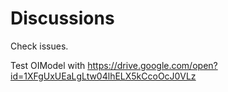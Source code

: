 # Discussions

Check issues.

Test OIModel with https://drive.google.com/open?id=1XFgUxUEaLgLtw04lhELX5kCcoOcJ0VLz
